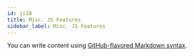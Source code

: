 ```yaml
---
id: js10
title: Misc. JS Features
sidebar_label: Misc. JS Features
---
```


You can write content using [GitHub-flavored Markdown syntax](https://github.github.com/gfm/).
